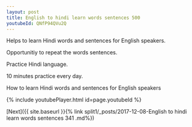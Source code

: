 ```yaml
---
layout: post
title: English to hindi learn words sentences 500 
youtubeId: QNfP94QVu2Q
---
```

 
 
Helps to learn Hindi words and sentences for English speakers.

Opportunitiy to repeat the words sentences. 

Practice Hindi language. 
 
10 minutes practice every day. 
 
How to learn Hindi words and sentences for English speakers 
 
{% include youtubePlayer.html id=page.youtubeId %}
 
 
[Next]({{ site.baseurl }}{% link  split1/_posts/2017-12-08-English to hindi learn words sentences 341 .md%})
 
